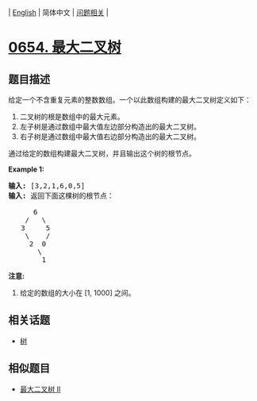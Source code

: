 
| [English](README_EN.md) | 简体中文 | [问题相关](QUESTION.md) |
# [0654. 最大二叉树](https://leetcode-cn.com/problems/maximum-binary-tree/)
## 题目描述
<p>给定一个不含重复元素的整数数组。一个以此数组构建的最大二叉树定义如下：</p>

<ol>
	<li>二叉树的根是数组中的最大元素。</li>
	<li>左子树是通过数组中最大值左边部分构造出的最大二叉树。</li>
	<li>右子树是通过数组中最大值右边部分构造出的最大二叉树。</li>
</ol>

<p>通过给定的数组构建最大二叉树，并且输出这个树的根节点。</p>

<p><strong>Example 1:</strong></p>

<pre>
<strong>输入:</strong> [3,2,1,6,0,5]
<strong>输入:</strong> 返回下面这棵树的根节点：

      6
    /   \
   3     5
    \    / 
     2  0   
       \
        1
</pre>

<p><strong>注意:</strong></p>

<ol>
	<li>给定的数组的大小在 [1, 1000] 之间。</li>
</ol>

## 相关话题
- [树](https://leetcode-cn.com/tag/tree)
## 相似题目
- [最大二叉树 II](../0998/README.md)
